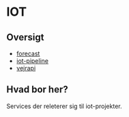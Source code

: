 # IOT

## Oversigt

* [forecast](forecast/README.md)
* [iot-pipeline](iot-pipeline/README.md)
* [vejrapi](vejrapi/README.md)

## Hvad bor her?

Services der releterer sig til iot-projekter.

